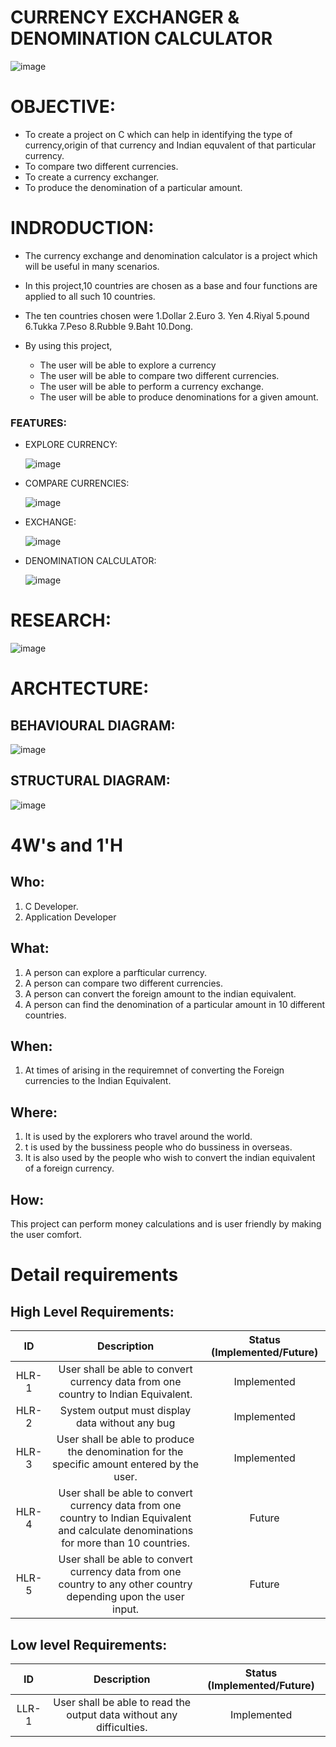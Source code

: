 # CURRENCY EXCHANGER & DENOMINATION CALCULATOR

![image](https://github.com/Varsha-5/M1_Project-name/blob/main/picture.png)

# OBJECTIVE:

* To create a project on C which can help in identifying the type of currency,origin of that currency and Indian equvalent of that particular currency.
* To compare two different currencies.
* To create a currency exchanger.
* To produce the denomination of a particular amount.
# INDRODUCTION:
 
 * The currency exchange and denomination calculator is a project which will be useful in many scenarios.
 * In this project,10 countries are chosen as a base and  four functions are  applied to all such 10 countries.
 * The ten countries chosen were 1.Dollar   2.Euro  3. Yen 4.Riyal  5.pound  6.Tukka 7.Peso   8.Rubble  9.Baht 10.Dong.
 * By using this project,
     
     * The user will be able to explore a currency
     * The user will be able to compare two different currencies.
     * The user will be able to perform a currency exchange.
     * The user will be able to produce denominations for a given amount.
 ### FEATURES:
  
  * EXPLORE CURRENCY:
    
    ![image](https://github.com/Varsha-5/M1_Project-name/blob/main/Certificates_1/EXPLORE%20Diagram.drawio.png)
 
  * COMPARE CURRENCIES:
     
     ![image](https://github.com/Varsha-5/M1_Project-name/blob/main/COMPARE%20Diagram.drawio.png)
     
     
  * EXCHANGE:
  
     ![image](https://github.com/Varsha-5/M1_Project-name/blob/main/EXCHANGE%20Diagram.drawio.png)
 
  * DENOMINATION CALCULATOR:

     ![image](https://github.com/Varsha-5/M1_Project-name/blob/main/DENOMINATION%20Diagram.drawio.png)
  
  # RESEARCH:
  
  ![image](https://github.com/Varsha-5/M1_Project-name/blob/main/ResearchDiagram.drawio.png)
  
  # ARCHTECTURE:
    
   ## BEHAVIOURAL DIAGRAM:
     
   ![image](https://github.com/Varsha-5/M1_Project-name/blob/main/Certificates_1/Untitled%20Diagram.drawio.png)

   ## STRUCTURAL DIAGRAM:
    
   ![image](https://github.com/Varsha-5/M1_Project-name/blob/main/STRUCUTALDiagram.drawio.png)

  
  # 4W&#39;s and 1&#39;H

## Who:

1. C Developer.
2. Application Developer

## What:

1. A person can explore a parfticular currency.
2. A person can compare two different currencies.
3. A person can convert the foreign amount to the indian equivalent.
4. A person can find the denomination of a particular amount in 10 different countries.


## When:

1. At times of arising in the requiremnet of converting the Foreign currencies to the Indian Equivalent.

## Where:
 
1. It is used by the explorers who travel around the world.
2.  t is used by the bussiness people who do bussiness in overseas.
3. It is also used by the people who wish to convert the indian equivalent of a foreign currency.

## How:

This project can perform money  calculations  and  is user friendly by making the user comfort.

# Detail requirements
## High Level Requirements:

| ID | Description | Status (Implemented/Future)|
|:---:|:---:|:---:|
|HLR-1| User shall be able to convert currency data from one country to Indian Equivalent.|Implemented|
|HLR-2| System output must display data without any bug |Implemented|
|HLR-3| User shall be able to produce the denomination for the specific amount entered by the user.|Implemented|
|HLR-4| User shall be able to convert currency data from one country to Indian Equivalent and calculate denominations for more than 10 countries.|Future|
|HLR-5| User shall be able to convert currency data from one country to any other country depending upon the user input.|Future|

##  Low level Requirements:
| ID | Description | Status (Implemented/Future)|
|:---:|:---:|:---:|
|LLR-1|User shall be able to read the output data without any difficulties.|Implemented| 
  

         

